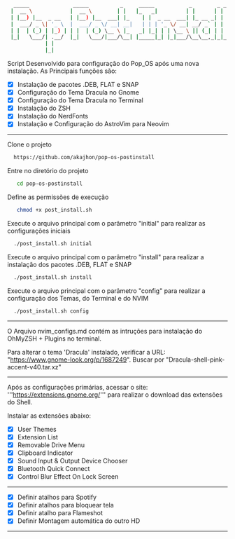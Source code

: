 ```bash
  _____              _____          _     _____           _        _ _ 
 |  __ \            |  __ \        | |   |_   _|         | |      | | |
 | |__) |__  _ __   | |__) |__  ___| |_    | |  _ __  ___| |_ __ _| | |
 |  ___/ _ \| '_ \  |  ___/ _ \/ __| __|   | | | '_ \/ __| __/ _` | | |
 | |  | (_) | |_) | | |  | (_) \__ \ |_   _| |_| | | \__ \ || (_| | | |
 |_|   \___/| .__/  |_|   \___/|___/\__| |_____|_| |_|___/\__\__,_|_|_|
            | |                                                        
            |_|                                                                            
```

Script Desenvolvido para configuração do Pop_OS após uma nova instalação. As Principais funções são:

- [x] Instalação de pacotes .DEB, FLAT e SNAP
- [x] Configuração do Tema Dracula no Gnome
- [x] Configuração do Tema Dracula no Terminal
- [x] Instalação do ZSH
- [x] Instalação do NerdFonts
- [x] Instalação e Configuração do AstroVim para Neovim

***

Clone o projeto

```bash
  https://github.com/akajhon/pop-os-postinstall
```

Entre no diretório do projeto

```bash
   cd pop-os-postinstall
```
Define as permissões de execução

```bash
   chmod +x post_install.sh
```

Execute o arquivo principal com o parâmetro "initial" para realizar as configurações iniciais

```bash
  ./post_install.sh initial
```

Execute o arquivo principal com o parâmetro "install" para realizar a instalação dos pacotes .DEB, FLAT e SNAP

```bash
  ./post_install.sh install
```

Execute o arquivo principal com o parâmetro "config" para realizar a configuração dos Temas, do Terminal e do NVIM

```bash
  ./post_install.sh config
```
***

O Arquivo nvim_configs.md contém as intruções para instalação do OhMyZSH + Plugins no terminal.

Para alterar o tema 'Dracula' instalado, verificar a URL: "https://www.gnome-look.org/p/1687249". Buscar por "Dracula-shell-pink-accent-v40.tar.xz"

***

Após as configurações primárias, acessar o site: '''https://extensions.gnome.org/''' para realizar o download das extensões do Shell.

Instalar as extensões abaixo:
- [x] User Themes
- [x] Extension List
- [x] Removable Drive Menu
- [x] Clipboard Indicator
- [x] Sound Input & Output Device Chooser
- [x] Bluetooth Quick Connect
- [x] Control Blur Effect On Lock Screen

***

- [x] Definir atalhos para Spotify
- [x] Definir atalhos para bloquear tela
- [x] Definir atalho para Flameshot
- [x] Definir Montagem automática do outro HD

***
